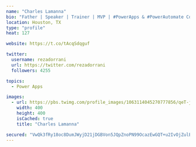 ```yaml
---
name: "Charles Lamanna"
bio: "Father | Speaker | Trainer | MVP | #PowerApps & #PowerAutomate Community Super User | YouTuber Right-pointing triangle http://youtube.com/c/rezadorrani | Learn - Share - Clockwise rightwards and leftwards open circle arrows"
location: Houston, TX
type: "profile"
heat: 127

website: https://t.co/tAcqSdqguf

twitter:
  username: rezadorrani
  url: https://twitter.com/rezadorrani
  followers: 4255

topics:
  - Power Apps

images:
  - url: https://pbs.twimg.com/profile_images/1063114045270777856/qeT-jpWr_400x400.jpg
    width: 400
    height: 400
    isCached: true
    title: "Charles Lamanna"

secured: "VwQk3fRy18oc8DumJWyjD21jDGBVon5JQpZnoPN99OcazEwGQT+u2IvOjZulEHAYA2oGqliQ4REkktmlTpfw/AGgu1OktYJ7lbi8Xe+GYGiP8EO/GSonPjJ6c/bSSQGXwU+VhQfMdyQqN3Z8VVwjlICGKr+0fhiE3j9J/d28WG81daWEPZIoDwAISGW4OLdLduvEV1eXr4TRaLgf0kxUhTp7Ut9BHWuOFXOhhmHOt5YzHL5M/5n1m3emeemzJFZtT4QA1nosfuKPyM71nsLGTXIFSN7z7lGmbseOv1mJGNTClbotjN+otUv1XLW8UEJ/Bbbl5yEKEcqffepIm35sjVcK2BhSsnoWxkxGziEDx8yUoEN7pA0pGOsloHmjx49vJ/2qxLVPMAYsV7Gj1NTPPfIGVLznYJc2lpeBZzpucyI=;dlwVJCJOYW6C7dTn+KQGug=="
---
```


